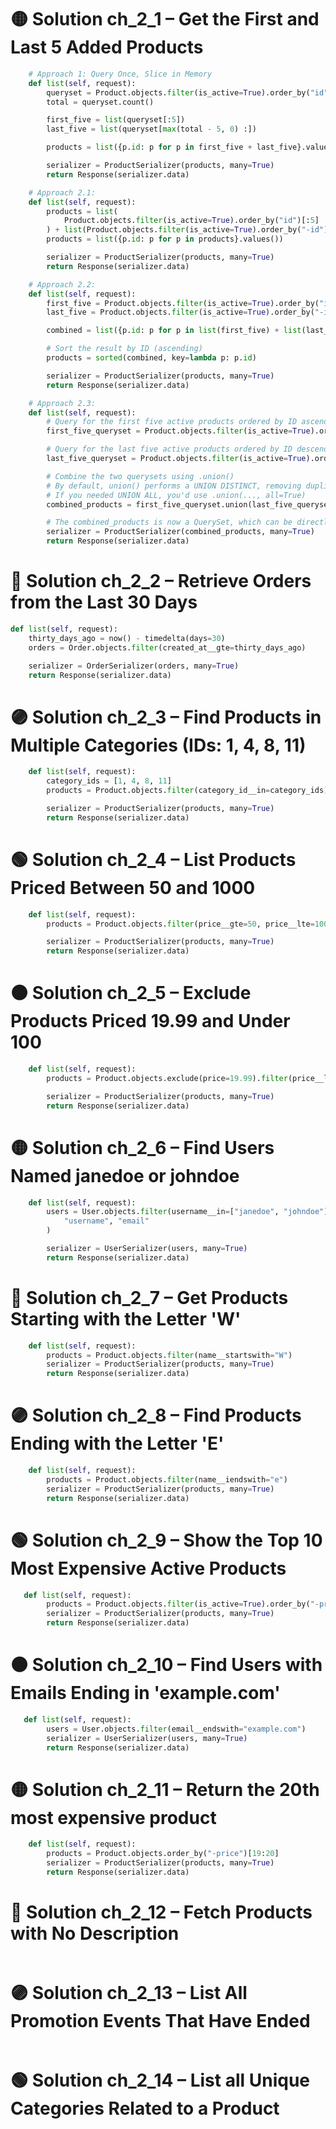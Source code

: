# 🟡 Solution ch_2_1 – Get the First and Last 5 Added Products
```python
    # Approach 1: Query Once, Slice in Memory
    def list(self, request):
        queryset = Product.objects.filter(is_active=True).order_by("id")
        total = queryset.count()

        first_five = list(queryset[:5])
        last_five = list(queryset[max(total - 5, 0) :])

        products = list({p.id: p for p in first_five + last_five}.values())

        serializer = ProductSerializer(products, many=True)
        return Response(serializer.data)

    # Approach 2.1:
    def list(self, request):
        products = list(
            Product.objects.filter(is_active=True).order_by("id")[:5]
        ) + list(Product.objects.filter(is_active=True).order_by("-id")[:5])
        products = list({p.id: p for p in products}.values())

        serializer = ProductSerializer(products, many=True)
        return Response(serializer.data)

    # Approach 2.2:
    def list(self, request):
        first_five = Product.objects.filter(is_active=True).order_by("id")[:5]
        last_five = Product.objects.filter(is_active=True).order_by("-id")[:5]

        combined = list({p.id: p for p in list(first_five) + list(last_five)}.values())

        # Sort the result by ID (ascending)
        products = sorted(combined, key=lambda p: p.id)

        serializer = ProductSerializer(products, many=True)
        return Response(serializer.data)

    # Approach 2.3:
    def list(self, request):
        # Query for the first five active products ordered by ID ascending
        first_five_queryset = Product.objects.filter(is_active=True).order_by("id")[:5]

        # Query for the last five active products ordered by ID descending
        last_five_queryset = Product.objects.filter(is_active=True).order_by("-id")[:5]

        # Combine the two querysets using .union()
        # By default, union() performs a UNION DISTINCT, removing duplicates.
        # If you needed UNION ALL, you'd use .union(..., all=True)
        combined_products = first_five_queryset.union(last_five_queryset)

        # The combined_products is now a QuerySet, which can be directly serialized.
        serializer = ProductSerializer(combined_products, many=True)
        return Response(serializer.data)
```

# 🔵 Solution ch_2_2 – Retrieve Orders from the Last 30 Days
```python
def list(self, request):
    thirty_days_ago = now() - timedelta(days=30)
    orders = Order.objects.filter(created_at__gte=thirty_days_ago)

    serializer = OrderSerializer(orders, many=True)
    return Response(serializer.data)
```

# 🟣 Solution ch_2_3 – Find Products in Multiple Categories (IDs: 1, 4, 8, 11)
```python
    def list(self, request):
        category_ids = [1, 4, 8, 11]
        products = Product.objects.filter(category_id__in=category_ids)

        serializer = ProductSerializer(products, many=True)
        return Response(serializer.data)
```

# 🟢 Solution ch_2_4 – List Products Priced Between 50 and 1000
```python
    def list(self, request):
        products = Product.objects.filter(price__gte=50, price__lte=1000)

        serializer = ProductSerializer(products, many=True)
        return Response(serializer.data)
```

# 🟠 Solution ch_2_5 – Exclude Products Priced 19.99 and Under 100
```python
    def list(self, request):
        products = Product.objects.exclude(price=19.99).filter(price__lt=100)

        serializer = ProductSerializer(products, many=True)
        return Response(serializer.data)
```

# 🟡 Solution ch_2_6 – Find Users Named janedoe or johndoe
```python
    def list(self, request):
        users = User.objects.filter(username__in=["janedoe", "johndoe"]).only(
            "username", "email"
        )

        serializer = UserSerializer(users, many=True)
        return Response(serializer.data)
```

# 🔵 Solution ch_2_7 – Get Products Starting with the Letter 'W'
```python
    def list(self, request):
        products = Product.objects.filter(name__startswith="W")
        serializer = ProductSerializer(products, many=True)
        return Response(serializer.data)
```

# 🟣 Solution ch_2_8 – Find Products Ending with the Letter 'E'
```python
    def list(self, request):
        products = Product.objects.filter(name__iendswith="e")
        serializer = ProductSerializer(products, many=True)
        return Response(serializer.data)
```

# 🟢 Solution ch_2_9 – Show the Top 10 Most Expensive Active Products
```python
   def list(self, request):
        products = Product.objects.filter(is_active=True).order_by("-price")[:10]
        serializer = ProductSerializer(products, many=True)
        return Response(serializer.data)

```

# 🟠 Solution ch_2_10 – Find Users with Emails Ending in 'example.com'
```python
   def list(self, request):
        users = User.objects.filter(email__endswith="example.com")
        serializer = UserSerializer(users, many=True)
        return Response(serializer.data)
```

# 🟡 Solution ch_2_11 – Return the 20th most expensive product
```python
    def list(self, request):
        products = Product.objects.order_by("-price")[19:20]
        serializer = ProductSerializer(products, many=True)
        return Response(serializer.data)
```

# 🔵 Solution ch_2_12 – Fetch Products with No Description
```python
```

# 🟣 Solution ch_2_13 – List All Promotion Events That Have Ended
```python
```

# 🟢 Solution ch_2_14 – List all Unique Categories Related to a Product
```python
```
